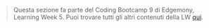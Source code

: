 > Questa sezione fa parte del Coding Bootcamp 9 di Edgemony, Learning Week 5.
> Puoi trovare tutti gli altri contenuti della LW [qui](../lw_05/README.md).
